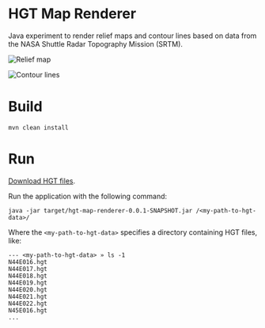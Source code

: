 # HGT Map Renderer

Java experiment to render relief maps and contour lines based on data from the NASA Shuttle Radar Topography Mission (SRTM).

![Relief map](https://github.com/dodie/hgt-map-renderer/blob/master/docs/reliefmap.png "Relief map")

![Contour lines](https://github.com/dodie/hgt-map-renderer/blob/master/docs/contour.png "Contour lines")

# Build

```
mvn clean install
```

# Run

[Download HGT files](https://www2.jpl.nasa.gov/srtm/cbanddataproducts.html).

Run the application with the following command:

```
java -jar target/hgt-map-renderer-0.0.1-SNAPSHOT.jar /<my-path-to-hgt-data>/
```

Where the `<my-path-to-hgt-data>` specifies a directory containing HGT files, like:

```
--- <my-path-to-hgt-data> » ls -1
N44E016.hgt
N44E017.hgt
N44E018.hgt
N44E019.hgt
N44E020.hgt
N44E021.hgt
N44E022.hgt
N45E016.hgt
...
```

